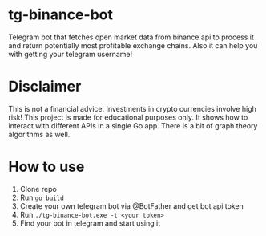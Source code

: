 # tg-binance-bot
Telegram bot that fetches open market data from binance api to process it and return potentially most profitable exchange chains.
Also it can help you with getting your telegram username!
# Disclaimer
This is not a financial advice. Investments in crypto currencies involve high risk!
This project is made for educational purposes only. It shows how to interact with different APIs in a single Go app.
There is a bit of graph theory algorithms as well.
# How to use
1. Clone repo
2. Run `go build`
3. Create your own telegram bot via @BotFather and get bot api token
4. Run `./tg-binance-bot.exe -t <your token>`
5. Find your bot in telegram and start using it
